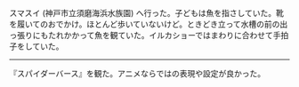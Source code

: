 スマスイ (神戸市立須磨海浜水族園) へ行った。子どもは魚を指さしていた。靴を履いてのおでかけ。ほとんど歩いていないけど。ときどき立って水槽の前の出っ張りにもたれかかって魚を観ていた。イルカショーではまわりに合わせて手拍子をしていた。

---

『スパイダーバース』を観た。アニメならではの表現や設定が良かった。
